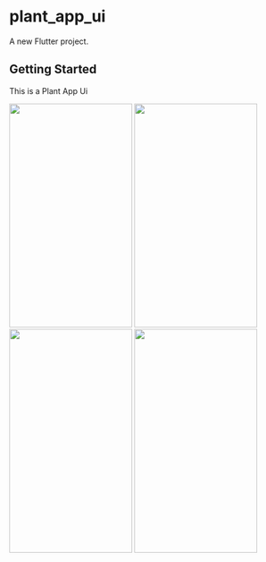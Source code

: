 # plant_app_ui

A new Flutter project.

## Getting Started
This is a Plant App Ui

<img src="https://user-images.githubusercontent.com/42738282/131223073-46355772-e39c-4bc2-bff6-61c709c5075f.png" height="400" width="220"> <img src="https://user-images.githubusercontent.com/42738282/131223076-7b4ce304-f3a3-45a1-b57e-a4ea8e48324c.png" height="400" width="220">  <img src="https://user-images.githubusercontent.com/42738282/131223086-919e82a9-58ad-47fa-93bd-cbd202f2d031.png" height="400" width="220"> <img src="https://user-images.githubusercontent.com/42738282/131223081-2ce23566-35e5-4a25-954b-8bd363aa1d06.png" height="400" width="220">  
